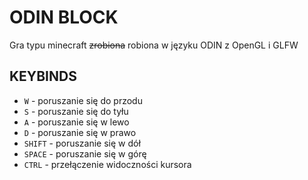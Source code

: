 # ODIN BLOCK

Gra typu minecraft ~~zrobiona~~ robiona w języku ODIN z OpenGL i GLFW

## KEYBINDS

- `W` - poruszanie się do przodu
- `S` - poruszanie się do tyłu
- `A` - poruszanie się w lewo
- `D` - poruszanie się w prawo
- `SHIFT` - poruszanie się w dół
- `SPACE` - poruszanie się w górę
- `CTRL` - przełączenie widoczności kursora
